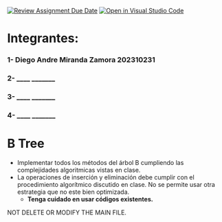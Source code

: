 [![Review Assignment Due Date](https://classroom.github.com/assets/deadline-readme-button-22041afd0340ce965d47ae6ef1cefeee28c7c493a6346c4f15d667ab976d596c.svg)](https://classroom.github.com/a/hgyicZ3f)
[![Open in Visual Studio Code](https://classroom.github.com/assets/open-in-vscode-2e0aaae1b6195c2367325f4f02e2d04e9abb55f0b24a779b69b11b9e10269abc.svg)](https://classroom.github.com/online_ide?assignment_repo_id=21130029&assignment_repo_type=AssignmentRepo)
# Integrantes: 
### 1- Diego Andre Miranda Zamora   202310231
### 2- ____   _______
### 3- ____   _______
### 4- ____   _______

# B Tree

- Implementar todos los métodos del árbol B cumpliendo las complejidades algoritmicas vistas en clase.
- La operaciones de inserción y eliminación debe cumplir con el procedimiento algorítmico discutido en clase. No se permite usar otra estrategia que no este bien optimizada.
  - **Tenga cuidado en usar códigos existentes.**

NOT DELETE OR MODIFY  THE MAIN FILE. 
